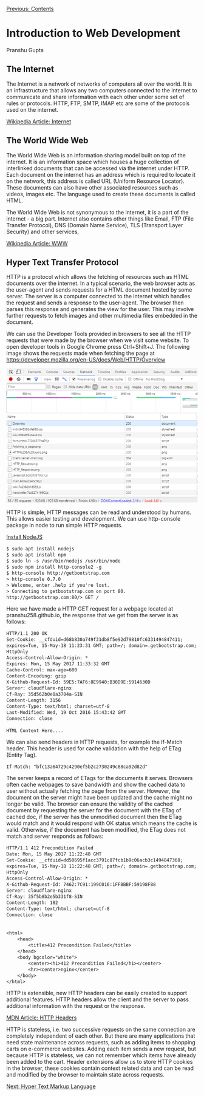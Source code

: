 [Previous: Contents](README.md)

# Introduction to Web Development
Pranshu Gupta

## The Internet
The Internet is a network of networks of computers all over the world. It is an infrastructure that allows any two computers connected to the internet to communicate and share information with each other under some set of rules or protocols. HTTP, FTP, SMTP, IMAP etc are some of the protocols used on the internet.

[Wikipedia Article: Internet](https://en.wikipedia.org/wiki/Internet)

## The World Wide Web
The World Wide Web is an information sharing model built on top of the internet. It is an information space which houses a huge collection of interlinked documents that can be accessed via the internet under HTTP.
Each document on the internet has an address which is required to locate it on the network, this address is called URL (Uniform Resource Locator).
These documents can also have other associated resources such as videos, images etc. The language used to create these documents is called HTML.

The World Wide Web is not synonymous to the internet, it is a part of the internet - a big part. Internet also contains other things like Email, FTP (File Transfer Protocol), DNS (Domain Name Service), TLS (Transport Layer Security) and other services,

[Wikipedia Article: WWW](https://en.wikipedia.org/wiki/World_Wide_Web)

## Hyper Text Transfer Protocol
HTTP is a protocol which allows the fetching of resources such as HTML documents over the internet. In a typical scenario, the web browser acts as the user-agent and sends requests for a HTML document hosted by some server. The server is a computer connected to the internet which handles the request and sends a response to the user-agent. The browser then parses this response and generates the view for the user. This may involve further requests to fetch images and other multimedia files embedded in the document.

We can use the Developer Tools provided in browsers to see all the HTTP requests that were made by the browser when we visit some website. To open developer tools in Google Chrome press Ctrl+Shift+J. The following image shows the requests made when fetching the page at https://developer.mozilla.org/en-US/docs/Web/HTTP/Overview

![Chrome Network Tab](images/networktab.png)

HTTP is simple, HTTP messages can be read and understood by humans. This allows easier testing and development. We can use http-console package in node to run simple HTTP requests.

[Install NodeJS](https://nodejs.org/en/download/)

    $ sudo apt install nodejs
    $ sudo apt install npm
    $ sudo ln -s /usr/bin/nodejs /usr/bin/node
    $ sudo npm install http-console2 -g
    $ http-console http://getbootstrap.com
    > http-console 0.7.0                                                                                                > Welcome, enter .help if you're lost.                                                                              > Connecting to getbootstrap.com on port 80.                                                                        http://getbootstrap.com:80/> GET /

Here we have made a HTTP GET request for a webpage located at pranshu258.github.io, the response that we get from the server is as follows:

    HTTP/1.1 200 OK
    Set-Cookie: __cfduid=d68b830a749f31db8f5e92d79810fc6331494847411; expires=Tue, 15-May-18 11:23:31 GMT; path=/; domain=.getbootstrap.com; HttpOnly
    Access-Control-Allow-Origin: *
    Expires: Mon, 15 May 2017 11:33:32 GMT
    Cache-Control: max-age=600
    Content-Encoding: gzip
    X-Github-Request-Id: 59E5:7AF6:8E9940:B30D9E:5914630D
    Server: cloudflare-nginx
    Cf-Ray: 35d562b0e0a3704a-SIN
    Content-Length: 3156
    Content-Type: text/html; charset=utf-8
    Last-Modified: Wed, 19 Oct 2016 15:43:42 GMT
    Connection: close

    HTML Content Here....


We can also send headers in HTTP requests, for example the If-Match header. This header is used for cache validation with the help of ETag (Entity Tag). 

    If-Match: "bfc13a64729c4290ef5b2c2730249c88ca92d82d"

The server keeps a record of ETags for the documents it serves. Browsers often cache webpages to save bandwidth and show the cached data to user without actually fetching the page from the server. However, the document on the server might have been updated and the cache might no longer be valid. The browser can ensure the validity of the cached document by requesting the server for the document with the ETag of cached doc, if the server has the unmodified document then the ETag would match and it would respond with OK status which means the cache is valid. Otherwise, if the document has been modified, the ETag does not match and server responds as follows:

    HTTP/1.1 412 Precondition Failed
    Date: Mon, 15 May 2017 11:22:48 GMT
    Set-Cookie: __cfduid=dd50695f1acc3791c87fcb1b9c06acb3c1494847368; expires=Tue, 15-May-18 11:22:48 GMT; path=/; domain=.getbootstrap.com; HttpOnly
    Access-Control-Allow-Origin: *
    X-Github-Request-Id: 7462:7C91:199C016:1FFBBBF:59198F88
    Server: cloudflare-nginx
    Cf-Ray: 35f5b8b2e5b331f8-SIN
    Content-Length: 182
    Content-Type: text/html; charset=utf-8
    Connection: close


    <html>
        <head>
            <title>412 Precondition Failed</title>
        </head>
        <body bgcolor="white">
            <center><h1>412 Precondition Failed</h1></center>
            <hr><center>nginx</center>
        </body>
    </html>

HTTP is extensible, new HTTP headers can be easily created to support additional features. HTTP headers allow the client and the server to pass additional information with the request or the response.

[MDN Article: HTTP Headers](https://developer.mozilla.org/en-US/docs/Web/HTTP/Headers)

HTTP is stateless, i.e. two successive requests on the same connection are completely independent of each other. But there are many applications that need state maintenance across requests, such as adding items to  shopping carts on e-commerce websites. Adding each item sends a new request, but because HTTP is stateless, we can not remember which items have already been added to the cart. Header extensions allow us to store HTTP cookies in the browser, these cookies contain context related data and can be read and modified by the browser to maintain state across requests.

[Next: Hyper Text Markup Language](HTML.md)